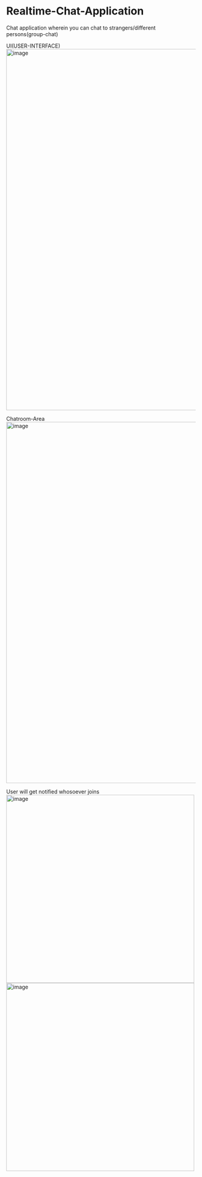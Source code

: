 # Realtime-Chat-Application
Chat application wherein you can chat to strangers/different persons(group-chat)

UI(USER-INTERFACE)
<img width="960" alt="image" src="https://github.com/Shwetapal9/Realtime-Chat-Application/assets/51901918/1c88bfbc-81ee-46f5-8cde-0e991fd9a01e">

Chatroom-Area
<img width="960" alt="image" src="https://github.com/Shwetapal9/Realtime-Chat-Application/assets/51901918/baaf2e4c-c439-4651-b855-55e8f795fb7e">

User will get notified whosoever joins 
<img width="500" alt="image" src="https://github.com/Shwetapal9/Realtime-Chat-Application/assets/51901918/305f44a2-ef12-436a-87ee-d0e3fc393ad1">
<img width="500" alt="image" src="https://github.com/Shwetapal9/Realtime-Chat-Application/assets/51901918/1e68626c-de58-4ff1-9d06-ea51dc36fa6b">

